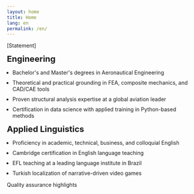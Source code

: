 ```yaml
---
layout: home
title: Home
lang: en
permalink: /en/
---
```


<p class="content-home">[Statement]</p>

<div class="content-home eng">
  <p style="font-weight: bold; font-size: 22px; margin-top: 10px; margin-bottom: 15px;">Engineering</p>
  <ul style="margin-top: 0; padding-left: 15px;">
    <li style="margin-bottom: 10px;">Bachelor's and Master's degrees in Aeronautical Engineering</li>
    <li style="margin-bottom: 10px;">Theoretical and practical grounding in FEA, composite mechanics, and CAD/CAE tools</li>
    <li style="margin-bottom: 10px;">Proven structural analysis expertise at a global aviation leader</li>
    <li style="margin-bottom: 10px;">Certification in data science with applied training in Python-based methods</li>
  </ul>
</div>

<div class="content-home lang">
  <p style="font-weight: bold; font-size: 22px; margin-top: 10px; margin-bottom: 15px;">Applied Linguistics</p>
  <ul style="margin-top: 0; padding-left: 15px;">
    <li style="margin-bottom: 10px;">Proficiency in academic, technical, business, and colloquial English</li>
    <li style="margin-bottom: 10px;">Cambridge certification in English language teaching</li>
    <li style="margin-bottom: 10px;">EFL teaching at a leading language institute in Brazil</li>
    <li style="margin-bottom: 10px;">Turkish localization of narrative-driven video games</li>
  </ul>
</div>

<div class="content-home qa">
  <p>Quality assurance highlights</p>
</div>
